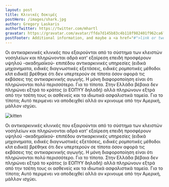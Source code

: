 ```yaml
---
layout: post
title: Κλινικές δοκιμές
postHero: /images/shark.jpg
author: Gregory Laskaris
authorTwitter: https://twitter.com/mhartl
gravatar: https://gravatar.com/avatar/ffda7d145b83c4b118f982401f962ca6?s=150
postFooter: Additional information, and maybe a <a href="#">link or two</a>
---
```


Οι αντικαρκινικές κλινικές που εξαιρούνται από το σύστημα των κλειστών νοσηλείων και πληρώνονται αδρά κατ' εξαίρεση επειδή προσφέρουν υψηλού -ακαδημαϊκού- επιπέδου αντικαρκινικές υπηρεσίες (ειδικά μηχανηματα, ειδικές διαγνωστικές εξετάσεις, ειδικές ρομποτικές μέθοδοι κλπ ειδικά) βρέθηκε ότι δεν υπερτερούν σε τίποτα όσον αφορά τις εκβάσεις της αντικαρκινικής αγωγής. Η μόνη διαφοροποίηση είναι ότι πληρώνονται πολύ περισσότερο. Για το τίποτα. Στην Ελλάδα βέβαια δεν πληρώνει εξτρά το κράτος (ο ΕΟΠΥΥ δηλαδή) αλλά πληρώνουν εξτρά από την τσέπη τους οι ασθενείς και τα ιδιωτικά ασφαλιστικά ταμεία. Για το τίποτα; Αυτό περιμενει να αποδειχθεί αλλά αν κρινουμε από την Αμερική, μάλλον ισχύει.

<img class="pull-left" src="https://placekitten.com/g/400/200"
     alt="kitten">

Οι αντικαρκινικές κλινικές που εξαιρούνται από το σύστημα των κλειστών νοσηλείων και πληρώνονται αδρά κατ' εξαίρεση επειδή προσφέρουν υψηλού -ακαδημαϊκού- επιπέδου αντικαρκινικές υπηρεσίες (ειδικά μηχανηματα, ειδικές διαγνωστικές εξετάσεις, ειδικές ρομποτικές μέθοδοι κλπ ειδικά) βρέθηκε ότι δεν υπερτερούν σε τίποτα όσον αφορά τις εκβάσεις της αντικαρκινικής αγωγής. Η μόνη διαφοροποίηση είναι ότι πληρώνονται πολύ περισσότερο. Για το τίποτα. Στην Ελλάδα βέβαια δεν πληρώνει εξτρά το κράτος (ο ΕΟΠΥΥ δηλαδή) αλλά πληρώνουν εξτρά από την τσέπη τους οι ασθενείς και τα ιδιωτικά ασφαλιστικά ταμεία. Για το τίποτα; Αυτό περιμενει να αποδειχθεί αλλά αν κρινουμε από την Αμερική, μάλλον ισχύει.
